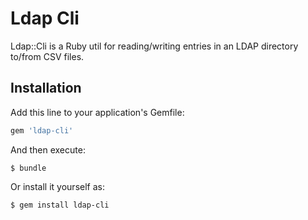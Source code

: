 # Ldap Cli

Ldap::Cli is a Ruby util for reading/writing entries in an LDAP directory to/from CSV files.

## Installation

Add this line to your application's Gemfile:

```ruby
gem 'ldap-cli'
```

And then execute:

    $ bundle

Or install it yourself as:

    $ gem install ldap-cli

